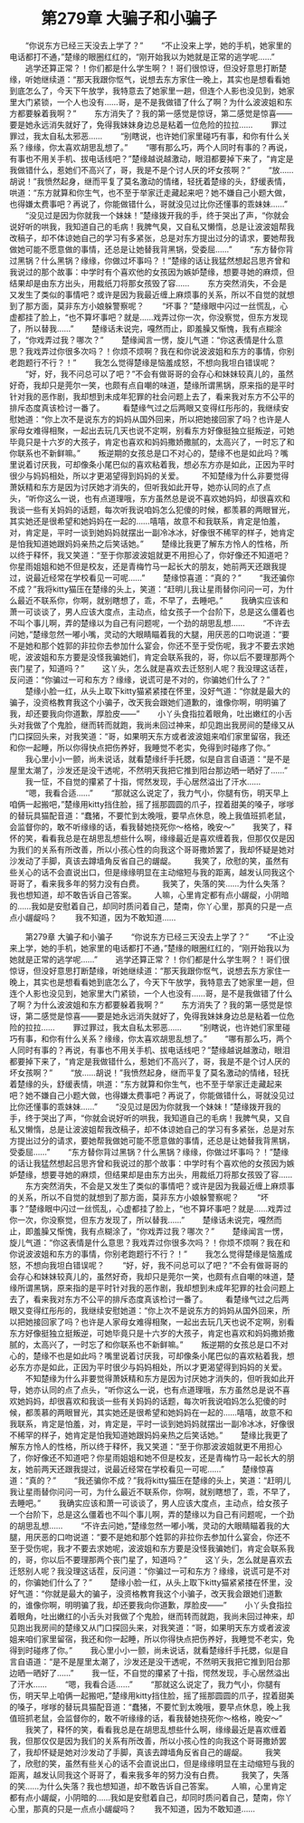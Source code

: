 # 　　第279章 大骗子和小骗子
　　“你说东方已经三天没去上学了？”
　　“不止没来上学，她的手机，她家里的电话都打不通，”楚缘的眼圈红红的，“刚开始我以为她就是正常的逃学呢……”
　　逃学还算正常？！你们都是什么学生啊？！哥们很惊讶，但没好意思打断楚缘，听她继续道：“那天我跟你怄气，说想去东方家住一晚上，其实也是想看看她到底怎么了，今天下午放学，我特意去了她家里一趟，但连个人影也没见到，她家里大门紧锁，一个人也没有……哥，是不是我做错了什么了啊？为什么波波姐和东方都要躲着我啊？”
　　东方消失了？我的第一感觉是惊讶，第二感觉是惊喜——要是她永远消失就好了，免得我妹妹身边总是粘着一位危险的拉拉……
　　罪过罪过，我太自私太邪恶……
　　“别瞎说，也许她们家里碰巧有事，和你有什么关系？缘缘，你太喜欢胡思乱想了。”
　　“哪有那么巧，两个人同时有事的？再说，有事也不用关手机、拔电话线吧？”楚缘越说越激动，眼泪都要掉下来了，“肯定是我做错什么，惹她们不高兴了，哥，我是不是个讨人厌的坏女孩啊？”
　　“放……胡说！”我愤然起身，继而平复了莫名激动的情绪，轻抚着楚缘的头，舒缓表情，哄道：“东方就算和你生气，也不至于举家迁走藏起来吧？她不嫌自己小题大做，也得嫌太费事吧？再说了，你能做错什么，哥就没见过比你还懂事的乖妹妹……”
　　“没见过是因为你就我一个妹妹！”楚缘拨开我的手，终于哭出了声，“你就会说好听的哄我，我知道自己的毛病！我脾气臭，又自私又懒惰，总是让波波姐帮我改稿子，却不体谅她自己的学习有多紧张，总是对东方提出过分的请求，要她帮我做她可能不愿意做的事情，还总是让她替我背黑锅，受委屈……”
　　“东方替你背过黑锅？什么黑锅？缘缘，你做过坏事吗？！”楚缘的话让我猛然想起吕思齐曾和我说过的那个故事：中学时有个喜欢他的女孩因为嫉妒楚缘，想要寻她的麻烦，但结果却是由东方出头，用裁纸刀将那女孩毁了容……
　　东方突然消失，不会是又发生了类似的事情吧？或许是因为我最近缠上麻烦事的关系，所以不自觉的就想到了那方面，莫非东方小娘躲警察呢？
　　“坏事？”楚缘眼中闪过一丝慌乱，心虚都挂了脸上，“也不算坏事吧？就是……戏弄过你一次，你没察觉，但东方发现了，所以替我……”
　　楚缘话未说完，嘎然而止，即羞臊又惭愧，我有点糊涂了，“你戏弄过我？哪次？”
　　楚缘闻言一愣，旋儿气道：“你这表情是什么意思？我戏弄过你很多次吗？！你烦不烦啊？我在和你说波波姐和东方的事情，你别老跑题行不行？！”
　　我怎么觉得楚缘是恼羞成怒，不想向我坦白错误呢？
　　“好，好，我不问总可以了吧？”不会有做哥哥的会存心和妹妹较真儿的，虽然好奇，我却只是莞尔一笑，也颇有点自嘲的味道，楚缘所谓黑锅，原来指的是平时针对我的恶作剧，我却想到未成年犯罪的社会问题上去了，看来我对东方不公平的排斥态度真该检讨一番了。
　　看楚缘气过之后两眼又变得红彤彤的，我继续安慰她道：“你上次不是说东方的妈妈从国外回来，所以把她接回家了吗？也许是人家母女难得相聚，一起出去玩几天也说不定啊，别看东方好像挺独立挺叛逆，可她毕竟只是十六岁的大孩子，肯定也喜欢和妈妈撒娇撒腻的，太高兴了，一时忘了和你联系也不新鲜嘛。”
　　叛逆期的女孩总是口不对心的，楚缘不也是如此吗？嘴里说着讨厌我，可却像条小尾巴似的喜欢粘着我，想必东方亦是如此，正因为平时很少与妈妈相处，所以才更渴望得到妈妈的关爱。
　　不知楚缘为什么非要觉得萧妖精和东方是因为讨厌她才消失的，但听我如此开导，她亦认同的点了点头，“听你这么一说，也有点道理哦，东方虽然总是说不喜欢她妈妈，却很喜欢和我谈一些有关妈妈的话题，每次听我说咱妈怎么犯傻的时候，都羡慕的两眼冒光，其实她还是很希望和她妈妈在一起的……嘻嘻，故意不和我联系，肯定是怕羞，对，肯定是，平时一谈到她妈妈就摆出一副冷冰冰，好像很不稀罕的样子，她肯定是怕我知道她跟妈妈亲热之后笑话她。”
　　楚缘比我更了解东方怜人的性格，所以终于释怀，我又笑道：“至于你那波波姐就更不用担心了，你好像还不知道吧？你星雨姐姐和她不但是校友，还是青梅竹马一起长大的朋友，她前两天还跟我提过，说最近经常在学校看见一可呢……”
　　楚缘惊喜道：“真的？”
　　“我还骗你不成？”我将kitty猫压在楚缘的头上，笑道：“赶明儿我让星雨替你问问一可，为什么最近不联系你，你啊，就别瞎想了，乖，不早了，去睡吧。”
　　我确实应该和萧一可谈谈了，男人应该大度点，主动点，给女孩子一个台阶下，总是这么僵着也不叫个事儿啊，弄的楚缘以为自己有问题呢，一个劲的胡思乱想……
　　“不许去问她，”楚缘忽然一嘟小嘴，灵动的大眼睛瞄着我的大腿，用厌恶的口吻说道：“要不是她和那个姓郭的非拉你去参加什么宴会，你还不至于受伤呢，我才不要去求她呢，波波姐和东方要是没怪我骗她们，肯定会联系我的，哥，你以后不要理那两个丧门星了，知道吗？”
　　这丫头，怎么就是喜欢去迁怒别人呢？我没理这话茬，反问道：“你骗过一可和东方？缘缘，说谎可是不对的，你骗她们什么了？”
　　楚缘小脸一红，从头上取下kitty猫紧紧搂在怀里，没好气道：“你就是最大的骗子，没资格教育我这个小骗子，改天我会跟她们道歉的，谁像你啊，明明骗了我，却还要我向你道歉，厚脸皮——”
　　小丫头食指拉着眼角，吐出嫩红的小舌头对我做了个鬼脸，继而转而就跑，我尚未回过神来，却见跑出我房间的楚缘又从门口探回头来，对我笑道：“哥，如果明天东方或者波波姐来咱们家里留宿，我还和你一起睡，所以你得快点把伤养好，我睡觉不老实，免得到时碰疼了你。”
　　我心里小小一颤，尚未说话，就看楚缘纤手托腮，似是自言自语道：“是不是屋里太潮了，沙发还是没干透呢，不然明天我把它推到阳台那边晒一晒好了……”
　　我一怔，不自觉的攥紧了十指，愕然发现，手心居然溢出了汗水……
　　“嗯，我看合适……”
　　“那就这么说定了，我力气小，你腿有伤，明天早上咱俩一起搬吧，”楚缘用kitty挡住脸，摇了摇那圆圆的爪子，捏着甜美的嗓子，嗲嗲的替玩具猫配音道：“蠢猪，不要忙到太晚哦，要早点休息，晚上我值班抓老鼠，会监督你的，敢不听缘缘的话，看我替她挠死你～格格，晚安～”
　　我笑了，释怀的笑，看看我总是在胡思乱想些什么啊，缘缘最近是喜欢缠着我，但那仅仅是因为我们的关系有所改善，所以小孩心性的向我这个哥哥撒娇罢了，我却怀疑是她对沙发动了手脚，真该去蹲墙角反省自己的龌龊。
　　我笑了，欣慰的笑，虽然有些关心的话不会直说出口，但是缘缘明显在主动缩短与我的距离，越发认同我这个哥哥了，看来我多年的努力没有白费。
　　我笑了，失落的笑……为什么失落？我也想知道，却不敢告诉自己答案。
　　人嘛，心里肯定都有点小龌龊，小阴暗的……我如是安慰着自己，却同时质问着自己，楚南，你丫心里，那真的只是一点点小龌龊吗？
　　我不知道，因为不敢知道……

　　第279章 大骗子和小骗子
　　“你说东方已经三天没去上学了？”
　　“不止没来上学，她的手机，她家里的电话都打不通，”楚缘的眼圈红红的，“刚开始我以为她就是正常的逃学呢……”
　　逃学还算正常？！你们都是什么学生啊？！哥们很惊讶，但没好意思打断楚缘，听她继续道：“那天我跟你怄气，说想去东方家住一晚上，其实也是想看看她到底怎么了，今天下午放学，我特意去了她家里一趟，但连个人影也没见到，她家里大门紧锁，一个人也没有……哥，是不是我做错了什么了啊？为什么波波姐和东方都要躲着我啊？”
　　东方消失了？我的第一感觉是惊讶，第二感觉是惊喜——要是她永远消失就好了，免得我妹妹身边总是粘着一位危险的拉拉……
　　罪过罪过，我太自私太邪恶……
　　“别瞎说，也许她们家里碰巧有事，和你有什么关系？缘缘，你太喜欢胡思乱想了。”
　　“哪有那么巧，两个人同时有事的？再说，有事也不用关手机、拔电话线吧？”楚缘越说越激动，眼泪都要掉下来了，“肯定是我做错什么，惹她们不高兴了，哥，我是不是个讨人厌的坏女孩啊？”
　　“放……胡说！”我愤然起身，继而平复了莫名激动的情绪，轻抚着楚缘的头，舒缓表情，哄道：“东方就算和你生气，也不至于举家迁走藏起来吧？她不嫌自己小题大做，也得嫌太费事吧？再说了，你能做错什么，哥就没见过比你还懂事的乖妹妹……”
　　“没见过是因为你就我一个妹妹！”楚缘拨开我的手，终于哭出了声，“你就会说好听的哄我，我知道自己的毛病！我脾气臭，又自私又懒惰，总是让波波姐帮我改稿子，却不体谅她自己的学习有多紧张，总是对东方提出过分的请求，要她帮我做她可能不愿意做的事情，还总是让她替我背黑锅，受委屈……”
　　“东方替你背过黑锅？什么黑锅？缘缘，你做过坏事吗？！”楚缘的话让我猛然想起吕思齐曾和我说过的那个故事：中学时有个喜欢他的女孩因为嫉妒楚缘，想要寻她的麻烦，但结果却是由东方出头，用裁纸刀将那女孩毁了容……
　　东方突然消失，不会是又发生了类似的事情吧？或许是因为我最近缠上麻烦事的关系，所以不自觉的就想到了那方面，莫非东方小娘躲警察呢？
　　“坏事？”楚缘眼中闪过一丝慌乱，心虚都挂了脸上，“也不算坏事吧？就是……戏弄过你一次，你没察觉，但东方发现了，所以替我……”
　　楚缘话未说完，嘎然而止，即羞臊又惭愧，我有点糊涂了，“你戏弄过我？哪次？”
　　楚缘闻言一愣，旋儿气道：“你这表情是什么意思？我戏弄过你很多次吗？！你烦不烦啊？我在和你说波波姐和东方的事情，你别老跑题行不行？！”
　　我怎么觉得楚缘是恼羞成怒，不想向我坦白错误呢？
　　“好，好，我不问总可以了吧？”不会有做哥哥的会存心和妹妹较真儿的，虽然好奇，我却只是莞尔一笑，也颇有点自嘲的味道，楚缘所谓黑锅，原来指的是平时针对我的恶作剧，我却想到未成年犯罪的社会问题上去了，看来我对东方不公平的排斥态度真该检讨一番了。
　　看楚缘气过之后两眼又变得红彤彤的，我继续安慰她道：“你上次不是说东方的妈妈从国外回来，所以把她接回家了吗？也许是人家母女难得相聚，一起出去玩几天也说不定啊，别看东方好像挺独立挺叛逆，可她毕竟只是十六岁的大孩子，肯定也喜欢和妈妈撒娇撒腻的，太高兴了，一时忘了和你联系也不新鲜嘛。”
　　叛逆期的女孩总是口不对心的，楚缘不也是如此吗？嘴里说着讨厌我，可却像条小尾巴似的喜欢粘着我，想必东方亦是如此，正因为平时很少与妈妈相处，所以才更渴望得到妈妈的关爱。
　　不知楚缘为什么非要觉得萧妖精和东方是因为讨厌她才消失的，但听我如此开导，她亦认同的点了点头，“听你这么一说，也有点道理哦，东方虽然总是说不喜欢她妈妈，却很喜欢和我谈一些有关妈妈的话题，每次听我说咱妈怎么犯傻的时候，都羡慕的两眼冒光，其实她还是很希望和她妈妈在一起的……嘻嘻，故意不和我联系，肯定是怕羞，对，肯定是，平时一谈到她妈妈就摆出一副冷冰冰，好像很不稀罕的样子，她肯定是怕我知道她跟妈妈亲热之后笑话她。”
　　楚缘比我更了解东方怜人的性格，所以终于释怀，我又笑道：“至于你那波波姐就更不用担心了，你好像还不知道吧？你星雨姐姐和她不但是校友，还是青梅竹马一起长大的朋友，她前两天还跟我提过，说最近经常在学校看见一可呢……”
　　楚缘惊喜道：“真的？”
　　“我还骗你不成？”我将kitty猫压在楚缘的头上，笑道：“赶明儿我让星雨替你问问一可，为什么最近不联系你，你啊，就别瞎想了，乖，不早了，去睡吧。”
　　我确实应该和萧一可谈谈了，男人应该大度点，主动点，给女孩子一个台阶下，总是这么僵着也不叫个事儿啊，弄的楚缘以为自己有问题呢，一个劲的胡思乱想……
　　“不许去问她，”楚缘忽然一嘟小嘴，灵动的大眼睛瞄着我的大腿，用厌恶的口吻说道：“要不是她和那个姓郭的非拉你去参加什么宴会，你还不至于受伤呢，我才不要去求她呢，波波姐和东方要是没怪我骗她们，肯定会联系我的，哥，你以后不要理那两个丧门星了，知道吗？”
　　这丫头，怎么就是喜欢去迁怒别人呢？我没理这话茬，反问道：“你骗过一可和东方？缘缘，说谎可是不对的，你骗她们什么了？”
　　楚缘小脸一红，从头上取下kitty猫紧紧搂在怀里，没好气道：“你就是最大的骗子，没资格教育我这个小骗子，改天我会跟她们道歉的，谁像你啊，明明骗了我，却还要我向你道歉，厚脸皮——”
　　小丫头食指拉着眼角，吐出嫩红的小舌头对我做了个鬼脸，继而转而就跑，我尚未回过神来，却见跑出我房间的楚缘又从门口探回头来，对我笑道：“哥，如果明天东方或者波波姐来咱们家里留宿，我还和你一起睡，所以你得快点把伤养好，我睡觉不老实，免得到时碰疼了你。”
　　我心里小小一颤，尚未说话，就看楚缘纤手托腮，似是自言自语道：“是不是屋里太潮了，沙发还是没干透呢，不然明天我把它推到阳台那边晒一晒好了……”
　　我一怔，不自觉的攥紧了十指，愕然发现，手心居然溢出了汗水……
　　“嗯，我看合适……”
　　“那就这么说定了，我力气小，你腿有伤，明天早上咱俩一起搬吧，”楚缘用kitty挡住脸，摇了摇那圆圆的爪子，捏着甜美的嗓子，嗲嗲的替玩具猫配音道：“蠢猪，不要忙到太晚哦，要早点休息，晚上我值班抓老鼠，会监督你的，敢不听缘缘的话，看我替她挠死你～格格，晚安～”
　　我笑了，释怀的笑，看看我总是在胡思乱想些什么啊，缘缘最近是喜欢缠着我，但那仅仅是因为我们的关系有所改善，所以小孩心性的向我这个哥哥撒娇罢了，我却怀疑是她对沙发动了手脚，真该去蹲墙角反省自己的龌龊。
　　我笑了，欣慰的笑，虽然有些关心的话不会直说出口，但是缘缘明显在主动缩短与我的距离，越发认同我这个哥哥了，看来我多年的努力没有白费。
　　我笑了，失落的笑……为什么失落？我也想知道，却不敢告诉自己答案。
　　人嘛，心里肯定都有点小龌龊，小阴暗的……我如是安慰着自己，却同时质问着自己，楚南，你丫心里，那真的只是一点点小龌龊吗？
　　我不知道，因为不敢知道……
